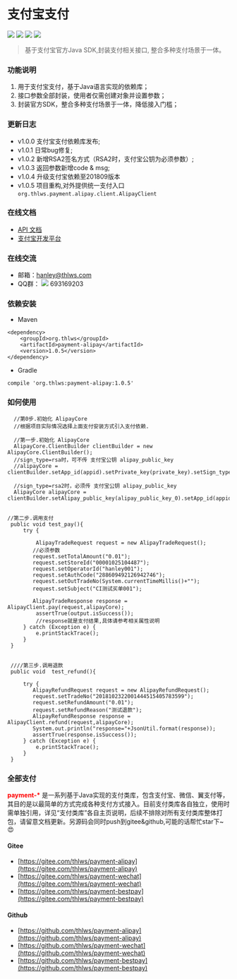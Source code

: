 支付宝支付
============
[![](https://img.shields.io/badge/release-v1.0.4-blue.svg)](https://github.com/thlws/payment-alipay)   [![](https://img.shields.io/badge/license-Apache--2-yellowgreen.svg)](https://www.apache.org/licenses/LICENSE-2.0.html) [![](https://img.shields.io/badge/maven%20central-v1.0.4-brightgreen.svg)](https://search.maven.org/artifact/org.thlws/payment-alipay/1.0.4/jar) 
[![](https://img.shields.io/badge/jdk-1.7%2B-red.svg)](https://www.oracle.com/technetwork/java/javase/downloads/index.html)

> 基于支付宝官方Java SDK,封装支付相关接口, 整合多种支付场景于一体。

### 功能说明
1. 用于支付宝支付，基于Java语言实现的依赖库；
2. 接口参数全部封装，使用者仅需创建对象并设置参数；
3. 封装官方SDK，整合多种支付场景于一体，降低接入门槛；

### 更新日志
- v1.0.0 支付宝支付依赖库发布;
- v1.0.1 日常bug修复;
- v1.0.2 新增RSA2签名方式（RSA2时，支付宝公钥为必须参数）;
- v1.0.3 返回参数新增code & msg;
- v1.0.4 升级支付宝依赖至201809版本
- v1.0.5 项目重构,对外提供统一支付入口 `org.thlws.payment.alipay.client.AlipayClient`

### 在线文档
- [API 文档](https://apidoc.gitee.com/thlws/payment-alipay)
- [支付宝开发平台](https://docs.open.alipay.com/api)


### 在线交流
- 邮箱：hanley@thlws.com 
- QQ群：  [![](https://img.shields.io/badge/chat-on%20qq-red.svg)](//shang.qq.com/wpa/qunwpa?idkey=521df1fba7ef96db15c898e48feb26b6a82f6c2a60612154181b301febb30494) 693169203


### 依赖安装
- Maven
```
<dependency>
    <groupId>org.thlws</groupId>
    <artifactId>payment-alipay</artifactId>
    <version>1.0.5</version>
</dependency>
```
- Gradle
```
compile 'org.thlws:payment-alipay:1.0.5'
```

### 如何使用

```
  //第0步.初始化 AlipayCore
  //根据项目实际情况选择上面支付安装方式引入支付依赖.

  //第一步.初始化 AlipayCore
  AlipayCore.ClientBuilder clientBuilder = new AlipayCore.ClientBuilder();
  //sign_type=rsa时，可不传 支付宝公钥 alipay_public_key
  //alipayCore = clientBuilder.setApp_id(appid).setPrivate_key(private_key).setSign_type(AlipayConstants.SIGN_TYPE_RSA).build();

  //sign_type=rsa2时，必须传 支付宝公钥 alipay_public_key
  AlipayCore alipayCore = clientBuilder.setAlipay_public_key(alipay_public_key_0).setApp_id(appid_0).setPrivate_key(private_key_0).setSign_type(AlipayConstants.SIGN_TYPE_RSA2).build();
    

//第二步.调用支付
 public void test_pay(){
     try {
     
         AlipayTradeRequest request = new AlipayTradeRequest();
        //必须参数
        request.setTotalAmount("0.01");
        request.setStoreId("00001025104487");
        request.setOperatorId("hanley001");
        request.setAuthCode("288609492126942746");
        request.setOutTradeNo(System.currentTimeMillis()+"");
        request.setSubject("CI测试买单001");
         
        AlipayTradeResponse response = AlipayClient.pay(request,alipayCore);
         assertTrue(output.isSuccess());
         //response就是支付结果,具体请参考相关属性说明
     } catch (Exception e) {
         e.printStackTrace();
     }
 }


 ////第三步.调用退款
 public void  test_refund(){
    
     try {
        AlipayRefundRequest request = new AlipayRefundRequest();
        request.setTradeNo("2018102322001444515405783599");
        request.setRefundAmount("0.01");
        request.setRefundReason("测试退款");
        AlipayRefundResponse response = AlipayClient.refund(request,alipayCore);
        System.out.println("response="+JsonUtil.format(response));
        assertTrue(response.isSuccess());
     } catch (Exception e) {
         e.printStackTrace();
     }
 }
```



### 全部支付
<b style="color:red">payment-*</b> 是一系列基于Java实现的支付类库，包含支付宝、微信、翼支付等，其目的是以最简单的方式完成各种支付方式接入。目前支付类库各自独立，使用时需单独引用，详见“支付类库”各自主页说明，后续不排除对所有支付类库整体打包，请留意文档更新。另源码会同时push到gitee&github,可能的话帮忙star下~😍
#### Gitee
- [https://gitee.com/thlws/payment-alipay](https://gitee.com/thlws/payment-alipay)
- [https://gitee.com/thlws/payment-wechat](https://gitee.com/thlws/payment-wechat)
- [https://gitee.com/thlws/payment-bestpay](https://gitee.com/thlws/payment-bestpay)   
#### Github
- [https://github.com/thlws/payment-alipay](https://github.com/thlws/payment-alipay)
- [https://github.com/thlws/payment-wechat](https://github.com/thlws/payment-wechat)
- [https://github.com/thlws/payment-bestpay](https://github.com/thlws/payment-bestpay)   


